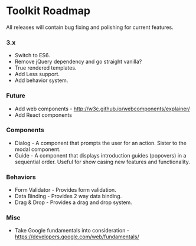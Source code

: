 # Toolkit Roadmap #

All releases will contain bug fixing and polishing for current features.

### 3.x ###
* Switch to ES6.
* Remove jQuery dependency and go straight vanilla?
* True rendered templates.
* Add Less support.
* Add behavior system.

### Future ###
* Add web components - http://w3c.github.io/webcomponents/explainer/
* Add React components

### Components ###
* Dialog - A component that prompts the user for an action. Sister to the modal component.
* Guide - A component that displays introduction guides (popovers) in a sequential order. Useful for show casing new features and functionality.

### Behaviors ###
* Form Validator - Provides form validation.
* Data Binding - Provides 2 way data binding.
* Drag & Drop - Provides a drag and drop system.

### Misc ###
* Take Google fundamentals into consideration - https://developers.google.com/web/fundamentals/
